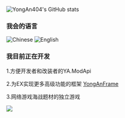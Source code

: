 

![YongAn404's GitHub stats](https://github-readme-stats.vercel.app/api?username=YongAn404&show_icons=true&theme=tokyonight)

### 我会的语言
![Chinese](https://img.shields.io/badge/Chinese-%23ff0d00?style=for-the-badge&label=99%25)
![English](https://img.shields.io/badge/English-%230000ff?style=for-the-badge&label=2%25)



### 我目前正在开发

1.方便开发者和改装者的YA.ModApi

2.为EX实现更多高级功能的框架 [YongAnFrame](https://github.com/SCP-SL-Plugin-YongAnTeam/YongAnFrame)

3.网络游戏海战题材的独立游戏


![](https://count.getloli.com/get/@yongan404?theme=rule34)
